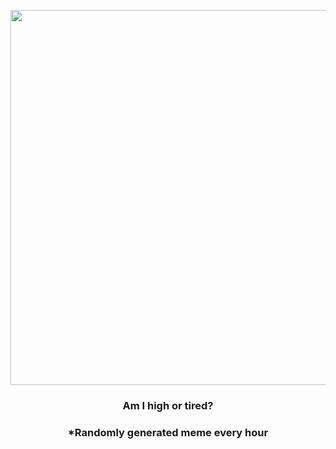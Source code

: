 <p align="center">
        <img src="https://i.redd.it/8yxypno73v1a1.jpg" width="600" height="600">
        </p>
        <h3 align="center">Am I high or tired?</h3>
        <h3 align="center">*Randomly generated meme every hour</h3>
    